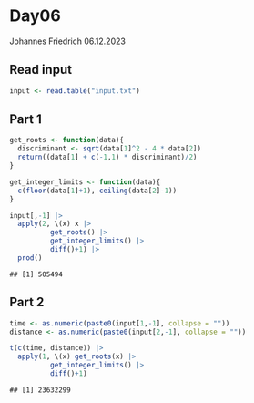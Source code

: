 Day06
================
Johannes Friedrich
06.12.2023

## Read input

``` r
input <- read.table("input.txt")
```

## Part 1

``` r
get_roots <- function(data){
  discriminant <- sqrt(data[1]^2 - 4 * data[2])
  return((data[1] + c(-1,1) * discriminant)/2)
}

get_integer_limits <- function(data){
  c(floor(data[1]+1), ceiling(data[2]-1))
}

input[,-1] |> 
  apply(2, \(x) x |> 
          get_roots() |> 
          get_integer_limits() |> 
          diff()+1) |> 
  prod()
```

    ## [1] 505494

## Part 2

``` r
time <- as.numeric(paste0(input[1,-1], collapse = "")) 
distance <- as.numeric(paste0(input[2,-1], collapse = ""))

t(c(time, distance)) |> 
  apply(1, \(x) get_roots(x) |> 
          get_integer_limits() |> 
          diff()+1)
```

    ## [1] 23632299
